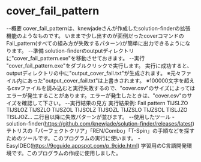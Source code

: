 # cover_fail_pattern
--概要
cover_fail_patternは、knewjadeさんが作成したsolution-finderの拡張機能のようなものです。
いままで少し出すのが面倒だったcoverコマンドのFail_pattern(すべての組み方が失敗するパターン)が簡単に出力できるようになります。
--準備
solution-finderのoutputディレクトリに"cover_fail_pattern.exe"を移動させておきます。
--実行
"cover_fail_pattern.exe"をダブルクリックで実行します。
実行に成功すると、outputディレクトリの中に"output_cover_fail.txt"が生成されます。
※元々ファイル内にあった"output_cover_fail.txt"は上書きされます。
※100000文字を超えるcsvファイルを読み込むと実行失敗するので、"cover.csv"のサイズによってはエラーが発生することがあります。エラーが発生したときは、"cover.csv"のサイズを確認して下さい。
--実行結果の見方
実行結果例:
Fail pattern
TIJSLZO
TIJSLOZ
TIJSZLO
TIJSZOL
TIJSOLZ
TIJSOZL
TIJZSLO
TIJZSOL
TISLJZO
TISLJOZ...
二行目以降に失敗パターンが並びます。
--使用したツール
-solution-finder(https://github.com/knewjade/solution-finder/releases/latest) テトリスの「パーフェクトクリア」「REN/Combo」「T-Spin」の手順などを探すためのツールです。このプログラムの実行に使います。
-EasyIDEC(https://9cguide.appspot.com/p_9cide.html) 学習用のC言語開発環境です。このプログラムの作成に使用しました。
